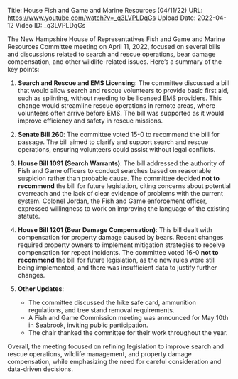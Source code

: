 Title: House Fish and Game and Marine Resources (04/11/22)
URL: https://www.youtube.com/watch?v=_q3LVPLDqGs
Upload Date: 2022-04-12
Video ID: _q3LVPLDqGs

The New Hampshire House of Representatives Fish and Game and Marine Resources Committee meeting on April 11, 2022, focused on several bills and discussions related to search and rescue operations, bear damage compensation, and other wildlife-related issues. Here’s a summary of the key points:

1. **Search and Rescue and EMS Licensing**: The committee discussed a bill that would allow search and rescue volunteers to provide basic first aid, such as splinting, without needing to be licensed EMS providers. This change would streamline rescue operations in remote areas, where volunteers often arrive before EMS. The bill was supported as it would improve efficiency and safety in rescue missions.

2. **Senate Bill 260**: The committee voted 15-0 to recommend the bill for passage. The bill aimed to clarify and support search and rescue operations, ensuring volunteers could assist without legal conflicts.

3. **House Bill 1091 (Search Warrants)**: The bill addressed the authority of Fish and Game officers to conduct searches based on reasonable suspicion rather than probable cause. The committee decided **not to recommend** the bill for future legislation, citing concerns about potential overreach and the lack of clear evidence of problems with the current system. Colonel Jordan, the Fish and Game enforcement officer, expressed willingness to work on improving the language of the existing statute.

4. **House Bill 1201 (Bear Damage Compensation)**: This bill dealt with compensation for property damage caused by bears. Recent changes required property owners to implement mitigation strategies to receive compensation for repeat incidents. The committee voted 16-0 **not to recommend** the bill for future legislation, as the new rules were still being implemented, and there was insufficient data to justify further changes.

5. **Other Updates**:
   - The committee discussed the hike safe card, ammunition regulations, and tree stand removal requirements.
   - A Fish and Game Commission meeting was announced for May 10th in Seabrook, inviting public participation.
   - The chair thanked the committee for their work throughout the year.

Overall, the meeting focused on refining legislation to improve search and rescue operations, wildlife management, and property damage compensation, while emphasizing the need for careful consideration and data-driven decisions.